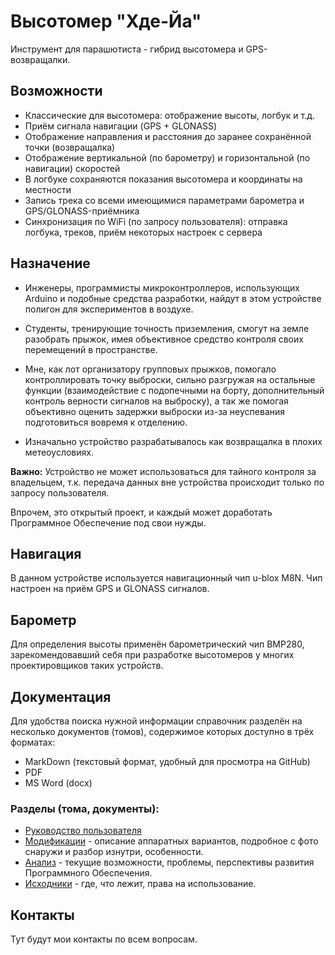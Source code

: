 # Высотомер "Хде-Йа"

Инструмент для парашютиста - гибрид высотомера и GPS-возвращалки.



## Возможности

* Классические для высотомера: отображение высоты, логбук и т.д.
* Приём сигнала навигации (GPS + GLONASS)
* Отображение направления и расстояния до заранее сохранённой точки (возвращалка)
* Отображение вертикальной (по барометру) и горизонтальной (по навигации) скоростей
* В логбуке сохраняются показания высотомера и координаты на местности
* Запись трека со всеми имеющимися параметрами барометра и GPS/GLONASS-приёмника
* Синхронизация по WiFi (по запросу пользователя): отправка логбука, треков, приём некоторых настроек с сервера



## Назначение

* Инженеры, программисты микроконтроллеров, использующих Arduino и подобные средства разработки, найдут в этом устройстве полигон для экспериментов в воздухе.

* Студенты, тренирующие точность приземления, смогут на земле разобрать прыжок, имея объективное средство контроля своих перемещений в пространстве.

* Мне, как лот организатору групповых прыжков, помогало контроллировать точку выброски, сильно разгружая на остальные функции (взаимодействие с подопечными на борту, дополнительный контроль верности сигналов на выброску), а так же помогая объективно оценить задержки выброски из-за неуспевания подготовиться вовремя к отделению.

* Изначально устройство разрабатывалось как возвращалка в плохих метеоусловиях.

**Важно:** Устройство не может использоваться для тайного контроля за владельцем, т.к. передача данных вне устройства происходит только по запросу пользователя.

Впрочем, это открытый проект, и каждый может доработать Программное Обеспечение под свои нужды.



## Навигация

В данном устройстве используется навигационный чип u-blox M8N. Чип настроен на приём GPS и GLONASS сигналов.



## Барометр

Для определения высоты применён барометрический чип BMP280, зарекомендовавший себя при разработке высотомеров у многих проектировщиков таких устройств.



## Документация

Для удобства поиска нужной информации справочник разделён на несколько документов (томов), содержимое которых доступно в трёх форматах:

* MarkDown (текстовый формат, удобный для просмотра на GitHub)
* PDF
* MS Word (docx)

### Разделы (тома, документы):

* [Руководство пользователя](doc/userman/README.md)
* [Модификации](doc/models/README.md) - описание аппаратных вариантов, подробное с фото снаружи и разбор изнутри, особенности.
* [Анализ](doc/analytic/README.md) - текущие возможности, проблемы, перспективы развития Программного Обеспечения.
* [Исходники](doc/source/README.md) - где, что лежит, права на использование.



## Контакты

Тут будут мои контакты по всем вопросам.
